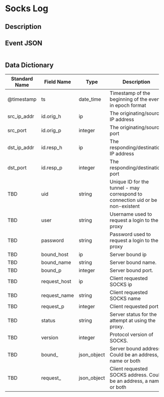 # Socks Log

## Description

## Event JSON

```json
```

## Data Dictionary

|	        Standard Name       	|            Field Name             |       	    Type            	|   	    Description          	|	     Sample Value           	|
|	-------------------------------	|	-------------------------------	|	-------------------------------	|	-------------------------------	|	-------------------------------	|
|     @timestamp     |     ts               |     date_time     |        Timestamp of the beginning of the event in epoch format     |     `1300475167.096535`  |
|     src_ip_addr     |     id.orig_h     |     ip     |     The originating/source IP address     |     `10.1.1.1`     |
|     src_port     |     id.orig_p          |     integer     |       The originating/source port        |     `37682`     |
|     dst_ip_addr     |     id.resp_h     |     ip     |     The responding/destination IP address     |     `10.2.2.2`     |
|     dst_port     |     id.resp_p          |     integer     |       The responding/destination port        |     `1080`     |
|     TBD     |     uid     |     string     |     Unique ID for the tunnel - may correspond to connection uid or be non-existent     |     ``     |
|     TBD     |     user     |     string     |     Username used to request a login to the proxy     |     ``     |
|     TBD     |     password     |     string     |     Password used to request a login to the proxy     |     ``     |
|     TBD     |     bound_host     |     ip     |     Server bound ip     |     ``     |
|     TBD     |     bound_name     |     string     |     Server bound name.   |     `i)'ÐÐ#"";""8ÐÐö`     |
|     TBD     |     bound_p     |     integer     |     Server bound port.   |  `19973` |
|     TBD     |     request_host     |     ip     |     Client requested SOCKS ip     |     ``     |
|     TBD     |     request_name     |     string     |     Client requested SOCKS name     |     ``     |
|     TBD     |     request_p     |     integer     |     Client requested port     |     ``     |
|     TBD     |     status     |     string     |     Server status for the attempt at using the proxy.   | `succeeded` |
|     TBD     |     version     |     integer     |     Protocol version of SOCKS.   |     `4`     |
|     TBD     |     bound_|json_object|Server bound address. Could be an address, a name or both     |     ``     |
|     TBD     |     request_|json_object|Client requested SOCKS address. Could be an address, a name or both     |     ``     |